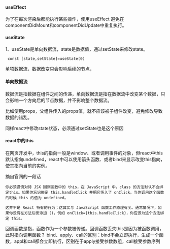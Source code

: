 
<h4>useEffect</h4>
为了在每次渲染后都能执行某些操作，使用useEffect 避免在componentDidMount和componentDidUpdate中重复执行。

<h4>useState</h4>
1、useState是单向数据流，state是数据值，通过setState来修改state。

```
 const [state,setState]=useState(0) 
```

单项数据流，数据改变只会影响后续的节点，

#### 单向数据流

数据流是指数据在组件之间的传递，单向数据流是指在数据流中改变某个数据，只会影响一个方向后的节点数据，并不影响整个数据流。

比如使用props，父组件传入的props值，就不应该被子组件改变，避免修改导致数据的错乱。

同样react中修改state状态，必须通过setState也是这个原因

#### react中的this

在网页开发中，this的指向一般是window、或者调用事件的对象，但react中this默认指向undefined，react中可以使用箭头函数、或者bind来显示改变this指向，使其指向当前的实例。

摘自官网的一段话
```
你必须谨慎对待 JSX 回调函数中的 this，在 JavaScript 中，class 的方法默认不会绑定this。如果你忘记绑定 this.handleClick 并把它传入了 onClick，当你调用这个函数的时候 this 的值为 undefined。

这并不是 React 特有的行为；这其实与 JavaScript 函数工作原理有关。通常情况下，如果你没有在方法后面添加 ()，例如 onClick={this.handleClick}，你应该为这个方法绑定 this。
```
回调函数是指，函数作为一个参数被传递。回调函数丢失this是因为被函数调用，此时指向调用函数？
bind、apply、call的区别：bind不会立即执行，生成一个函数，appl和call都会立即执行，区别在于apply接受参数数组，call接受参数序列
